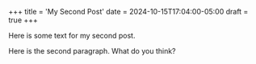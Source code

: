 +++
title = 'My Second Post'
date = 2024-10-15T17:04:00-05:00
draft = true
+++

Here is some text for my second post.

Here is the second paragraph. What do you think?
